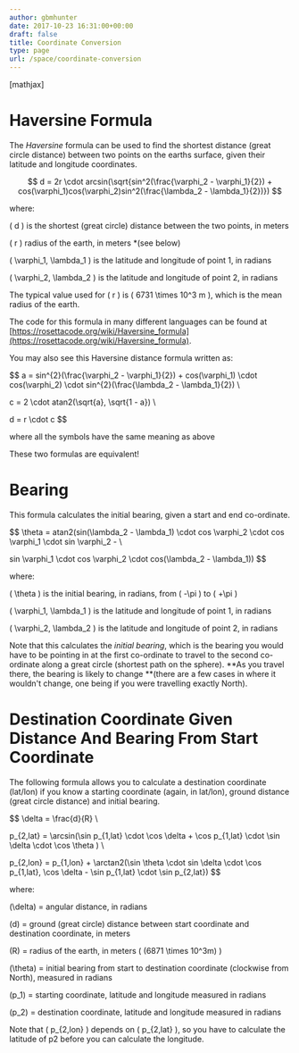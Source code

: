 ```yaml
---
author: gbmhunter
date: 2017-10-23 16:31:00+00:00
draft: false
title: Coordinate Conversion
type: page
url: /space/coordinate-conversion
---
```


[mathjax]




# Haversine Formula




The _Haversine_ formula can be used to find the shortest distance (great circle distance) between two points on the earths surface, given their latitude and longitude coordinates.




$$ d = 2r \cdot arcsin(\sqrt{sin^2(\frac{\varphi_2 - \varphi_1}{2}) + cos(\varphi_1)cos(\varphi_2)sin^2(\frac{\lambda_2 - \lambda_1}{2})}) $$




where:  

 \( d \) is the shortest (great circle) distance between the two points, in meters  

 \( r \) radius of the earth, in meters *(see below)  

 \( \varphi_1, \lambda_1 \) is the latitude and longitude of point 1, in radians  

 \( \varphi_2, \lambda_2 \) is the latitude and longitude of point 2, in radians




The typical value used for \( r \) is \( 6731 \times 10^3 m \), which is the mean radius of the earth.




The code for this formula in many different languages can be found at [https://rosettacode.org/wiki/Haversine_formula](https://rosettacode.org/wiki/Haversine_formula).




You may also see this Haversine distance formula written as:




$$ a = sin^{2}(\frac{\varphi_2 - \varphi_1}{2}) + cos(\varphi_1) \cdot cos(\varphi_2) \cdot sin^{2}(\frac{\lambda_2 - \lambda_1}{2}) \\  

 c = 2 \cdot atan2(\sqrt{a}, \sqrt{1 - a}) \\  

 d = r \cdot c $$




where all the symbols have the same meaning as above




These two formulas are equivalent!




# Bearing




This formula calculates the initial bearing, given a start and end co-ordinate.




$$ \theta = atan2(sin(\lambda_2 - \lambda_1) \cdot cos \varphi_2 \cdot cos \varphi_1 \cdot sin \varphi_2 - \\  

 sin \varphi_1 \cdot cos \varphi_2 \cdot cos(\lambda_2 - \lambda_1)) $$




where:  

 \( \theta \) is the initial bearing, in radians, from \( -\pi \) to \( +\pi \)  

 \( \varphi_1, \lambda_1 \) is the latitude and longitude of point 1, in radians  

 \( \varphi_2, \lambda_2 \) is the latitude and longitude of point 2, in radians




Note that this calculates the _initial bearing_, which is the bearing you would have to be pointing in at the first co-ordinate to travel to the second co-ordinate along a great circle (shortest path on the sphere). **As you travel there, the bearing is likely to change **(there are a few cases in where it wouldn't change, one being if you were travelling exactly North).




# Destination Coordinate Given Distance And Bearing From Start Coordinate




The following formula allows you to calculate a destination coordinate (lat/lon) if you know a starting coordinate (again, in lat/lon), ground distance (great circle distance) and initial bearing.




$$ \delta = \frac{d}{R} \\  

 p_{2,lat} = \arcsin(\sin p_{1,lat} \cdot \cos \delta + \cos p_{1,lat} \cdot \sin \delta \cdot \cos \theta ) \\  

 p_{2,lon} = p_{1,lon} + \arctan2(\sin \theta \cdot sin \delta \cdot \cos p_{1,lat}, \cos \delta - \sin p_{1,lat} \cdot \sin p_{2,lat}) $$




where:  

 \(\delta\) = angular distance, in radians  

 \(d\) = ground (great circle) distance between start coordinate and destination coordinate, in meters  

 \(R\) = radius of the earth, in meters \( (6871 \times 10^3m) \)  

 \(\theta\) = initial bearing from start to destination coordinate (clockwise from North), measured in radians  

 \(p_1\) = starting coordinate, latitude and longitude measured in radians  

 \(p_2\) = destination coordinate, latitude and longitude measured in radians




Note that \( p_{2,lon} \) depends on \( p_{2,lat} \), so you have to calculate the latitude of p2 before you can calculate the longitude.
